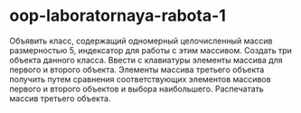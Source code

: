 # oop-laboratornaya-rabota-1
Объявить класс, содержащий одномерный целочисленный массив размерностью 5, индексатор для работы с этим массивом. Создать три объекта данного класса. Ввести с клавиатуры элементы массива для первого и второго объекта. Элементы массива третьего объекта получить путем сравнения соответствующих элементов массивов первого и второго  объектов и выбора наибольшего. Распечатать массив третьего объекта.
